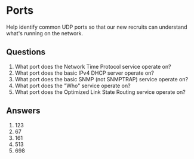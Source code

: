 # Ports
Help identify common UDP ports so that our new recruits can understand what's running on the network.

## Questions
1. What port does the Network Time Protocol service operate on?
2. What port does the basic IPv4 DHCP server operate on?
3. What port does the basic SNMP (not SNMPTRAP) service operate on?
4. What port does the "Who" service operate on?
5. What port does the Optimized Link State Routing service operate on?

## Answers
1. 123
2. 67
3. 161
4. 513
5. 698
